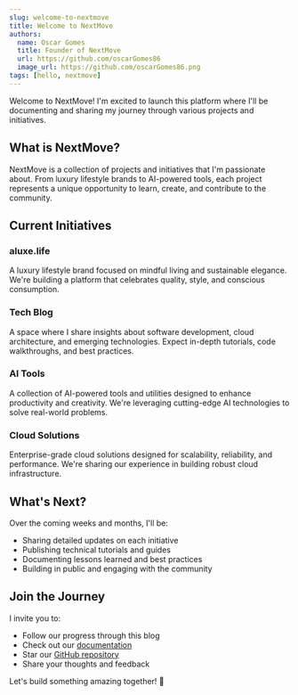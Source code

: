 ```yaml
---
slug: welcome-to-nextmove
title: Welcome to NextMove
authors:
  name: Oscar Gomes
  title: Founder of NextMove
  url: https://github.com/oscarGomes86
  image_url: https://github.com/oscarGomes86.png
tags: [hello, nextmove]
---
```


Welcome to NextMove! I'm excited to launch this platform where I'll be documenting and sharing my journey through various projects and initiatives.

## What is NextMove?

NextMove is a collection of projects and initiatives that I'm passionate about. From luxury lifestyle brands to AI-powered tools, each project represents a unique opportunity to learn, create, and contribute to the community.

## Current Initiatives

### aluxe.life
A luxury lifestyle brand focused on mindful living and sustainable elegance. We're building a platform that celebrates quality, style, and conscious consumption.

### Tech Blog
A space where I share insights about software development, cloud architecture, and emerging technologies. Expect in-depth tutorials, code walkthroughs, and best practices.

### AI Tools
A collection of AI-powered tools and utilities designed to enhance productivity and creativity. We're leveraging cutting-edge AI technologies to solve real-world problems.

### Cloud Solutions
Enterprise-grade cloud solutions designed for scalability, reliability, and performance. We're sharing our experience in building robust cloud infrastructure.

## What's Next?

Over the coming weeks and months, I'll be:
- Sharing detailed updates on each initiative
- Publishing technical tutorials and guides
- Documenting lessons learned and best practices
- Building in public and engaging with the community

## Join the Journey

I invite you to:
- Follow our progress through this blog
- Check out our [documentation](/docs/intro)
- Star our [GitHub repository](https://github.com/oscarGomes86/nextmove)
- Share your thoughts and feedback

Let's build something amazing together! 🚀 